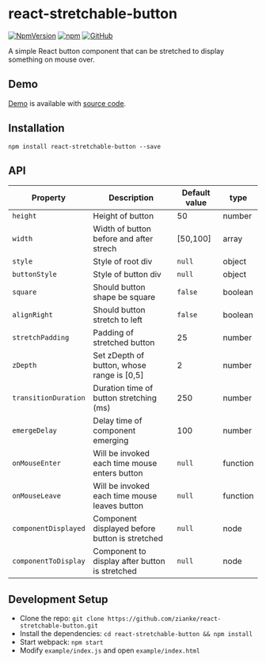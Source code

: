 # react-stretchable-button
[![NpmVersion](https://img.shields.io/npm/v/react-stretchable-button.svg)](https://www.npmjs.com/package/react-stretchable-button)
[![npm](https://img.shields.io/npm/dt/react-stretchable-button.svg)](https://www.npmjs.com/package/react-stretchable-button)
[![GitHub](https://img.shields.io/github/license/zianke/react-stretchable-button.svg)](https://github.com/zianke/react-stretchable-button)

A simple React button component that can be stretched to display something on mouse over.

## Demo

[Demo](https://react-ykwfwq.stackblitz.io) is available with [source code](https://stackblitz.com/edit/react-ykwfwq).

## Installation

```
npm install react-stretchable-button --save
```

## API

| Property | Description | Default value | type |
| -------- | ----------- | ------------- | ---- |
| `height`  | Height of button | 50 | number |
| `width`  | Width of button before and after strech  | [50,100] | array |
| `style`  | Style of root div  | `null` | object |
| `buttonStyle`  | Style of button div  | `null` | object |
| `square` | Should button shape be square | `false` | boolean |
| `alignRight` | Should button stretch to left | `false` | boolean |
| `stretchPadding` | Padding of stretched button | 25 | number |
| `zDepth` | Set zDepth of button, whose range is [0,5] | 2 | number |
| `transitionDuration` | Duration time of button stretching (ms) | 250 | number |
| `emergeDelay` | Delay time of component emerging | 100 | number |
| `onMouseEnter` | Will be invoked each time mouse enters button | `null` | function |
| `onMouseLeave` | Will be invoked each time mouse leaves button | `null` | function |
| `componentDisplayed` | Component displayed before button is stretched | `null` | node |
| `componentToDisplay` | Component to display after button is stretched | `null` | node |

## Development Setup

  * Clone the repo: `git clone https://github.com/zianke/react-stretchable-button.git`
  * Install the dependencies: `cd react-stretchable-button && npm install`
  * Start webpack: `npm start`
  * Modify `example/index.js` and open `example/index.html`
